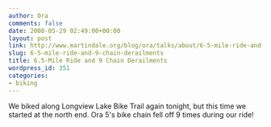 ```yaml
---
author: Ora
comments: false
date: 2008-05-29 02:49:00+00:00
layout: post
link: http://www.martindale.org/blog/ora/talks/about/6-5-mile-ride-and-9-chain-derailments
slug: 6-5-mile-ride-and-9-chain-derailments
title: 6.5-Mile Ride and 9 Chain Derailments
wordpress_id: 351
categories:
- biking
---
```


We biked along Longview Lake Bike Trail again tonight, but this time we started at the north end. Ora 5's bike chain fell off 9 times during our ride!
